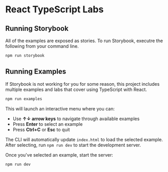 # React TypeScript Labs

## Running Storybook

All of the examples are exposed as stories. To run Storybook, executre the following from your command line.

```bash
npm run storybook
```

## Running Examples

If Storybook is not working for you for some reason, this project includes multiple examples and labs that cover using TypeScript with React.

```bash
npm run examples
```

This will launch an interactive menu where you can:

- Use **↑↓ arrow keys** to navigate through available examples
- Press **Enter** to select an example
- Press **Ctrl+C** or **Esc** to quit

The CLI will automatically update `index.html` to load the selected example. After selecting, run `npm run dev` to start the development server.

Once you've selected an example, start the server:

```bash
npm run dev
```
